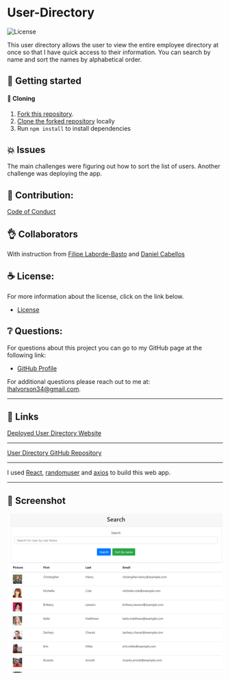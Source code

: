 # User-Directory

![License](https://img.shields.io/badge/license-MIT-blue.svg "License Badge")

This user directory allows the user to view the entire employee directory at once so that I have quick access to their information. You can search by name and sort the names by alphabetical order.

## 🍔 Getting started

####  🐑 Cloning

1. [Fork this repository](https://help.github.com/en/articles/fork-a-repo).
1. [Clone the forked repository](https://help.github.com/en/articles/cloning-a-repository) locally
1. Run `npm install` to install dependencies

## 💥 Issues

The main challenges were figuring out how to sort the list of users. Another challenge was deploying the app.

## 🍤 Contribution:

[Code of Conduct](./CODE_OF_CONDUCT.md)

## 👌 Collaborators

With instruction from [Filipe Laborde-Basto](https://github.com/c0dehot) and [Daniel Cabellos](https://github.com/shibeknight)

## ☕ License:

For more information about the license, click on the link below.

- [License](https://choosealicense.com/licenses/mit/)

## ❔ Questions:

For questions about this project you can go to my GitHub page at the following link:

- [GitHub Profile](https://github.com/Halvosaurus34)

For additional questions please reach out to me at: lhalvorson34@gmail.com.

---

## 🎯 Links

[Deployed User Directory Website](https://halvosaurus34.github.io/User-Directory//)

---

[User Directory GitHub Repository](https://github.com/Halvosaurus34/User-Directory)

---

I used [React](https://reactjs.org/), [randomuser](https://randomuser.me/) and [axios](https://www.npmjs.com/package/axios) to build this web app.

---

## 👀 Screenshot

![Website Screenshot](./screenshot.png)

